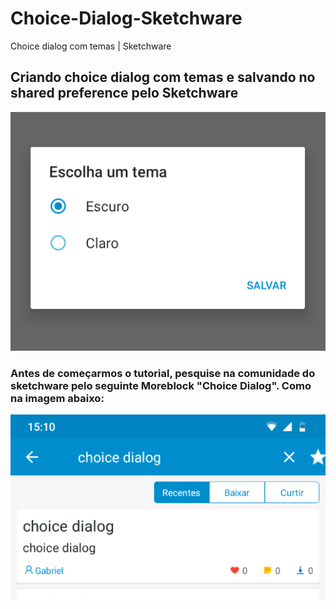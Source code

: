# Choice-Dialog-Sketchware
Choice dialog com temas | Sketchware
## Criando choice dialog com temas e salvando no shared preference pelo Sketchware
![Print 1](https://github.com/Gabriel-True/Choice-Dialog-Sketchware/blob/main/Screenshot_20201026-172716.png)

### Antes de começarmos o tutorial, pesquise na comunidade do sketchware pelo seguinte Moreblock "Choice Dialog". Como na imagem abaixo:
![Print 2](https://github.com/Gabriel-True/Choice-Dialog-Sketchware/blob/main/Screenshot_20201026-151025.png)
